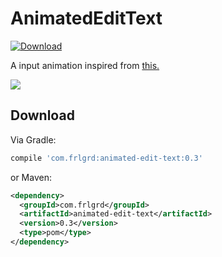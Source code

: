 AnimatedEditText
================
[ ![Download](https://api.bintray.com/packages/frlgrd/maven/animated-edit-text/images/download.svg) ](https://bintray.com/frlgrd/maven/animated-edit-text/_latestVersion)

A input animation inspired from [this.](https://www.pinterest.fr/pin/406731410091824542/)

![](https://i.imgur.com/77rGNT3.gif)

Download
--------

Via Gradle:
```groovy
compile 'com.frlgrd:animated-edit-text:0.3'
```
or Maven:
```xml
<dependency>
  <groupId>com.frlgrd</groupId>
  <artifactId>animated-edit-text</artifactId>
  <version>0.3</version>
  <type>pom</type>
</dependency>
```
